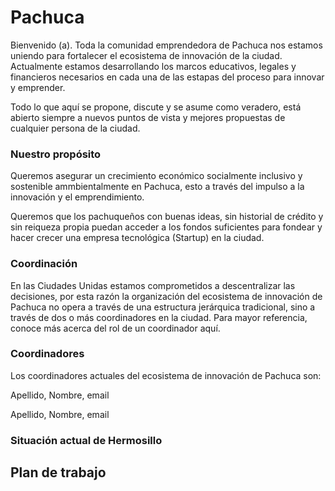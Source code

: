 # Pachuca
Bienvenido (a). Toda la comunidad emprendedora de Pachuca nos estamos uniendo para fortalecer el ecosistema de innovación de la ciudad. Actualmente estamos desarrollando los marcos educativos, legales y financieros necesarios en cada una de las estapas del proceso para innovar y emprender.

Todo lo que aquí se propone, discute y se asume como veradero, está abierto siempre a nuevos puntos de vista y mejores propuestas de cualquier persona de la ciudad.

### Nuestro propósito
Queremos asegurar un crecimiento económico socialmente inclusivo y sostenible ammbientalmente en Pachuca, esto a través del impulso a la innovación y el emprendimiento.

Queremos que los pachuqueños con buenas ideas, sin historial de crédito y sin reiqueza propia puedan acceder a los fondos suficientes para fondear y hacer crecer una empresa tecnológica (Startup) en la ciudad.

### Coordinación
En las Ciudades Unidas estamos comprometidos a descentralizar las decisiones, por esta razón la organización del ecosistema de innovación de Pachuca no opera a través de una estructura jerárquica tradicional, sino a través de dos o más coordinadores en la ciudad. Para mayor referencia, conoce más acerca del rol de un coordinador aquí.

### Coordinadores
Los coordinadores actuales del ecosistema de innovación de Pachuca son:

Apellido, Nombre, email

Apellido, Nombre, email

### Situación actual de Hermosillo


## Plan de trabajo
